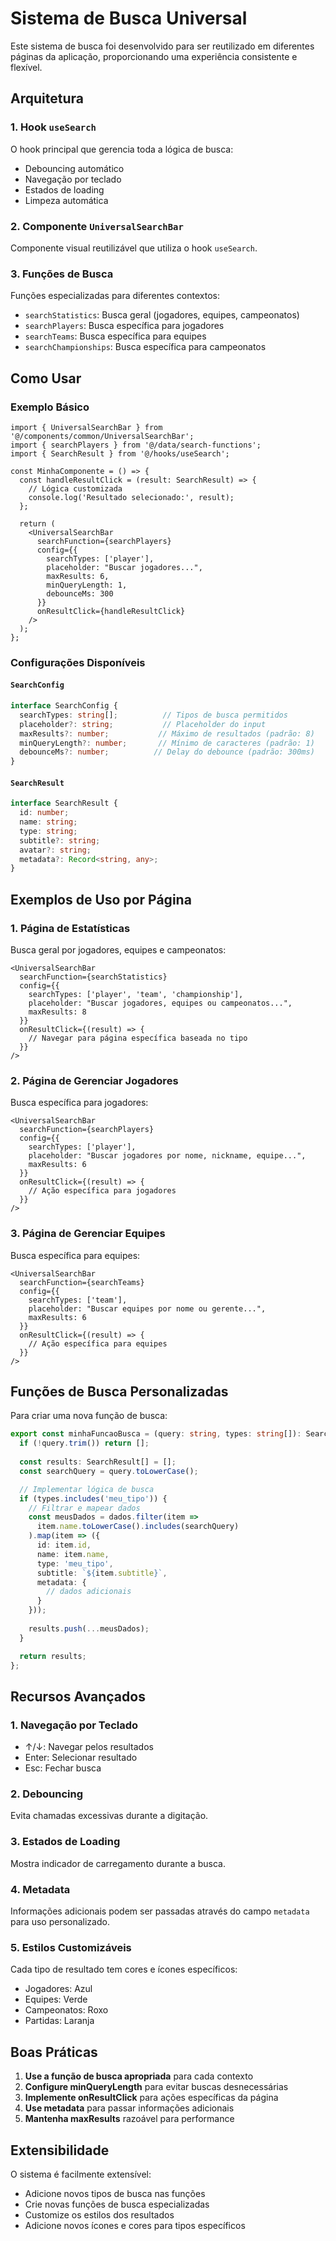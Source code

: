 # Sistema de Busca Universal

Este sistema de busca foi desenvolvido para ser reutilizado em diferentes páginas da aplicação, proporcionando uma experiência consistente e flexível.

## Arquitetura

### 1. Hook `useSearch`
O hook principal que gerencia toda a lógica de busca:
- Debouncing automático
- Navegação por teclado
- Estados de loading
- Limpeza automática

### 2. Componente `UniversalSearchBar`
Componente visual reutilizável que utiliza o hook `useSearch`.

### 3. Funções de Busca
Funções especializadas para diferentes contextos:
- `searchStatistics`: Busca geral (jogadores, equipes, campeonatos)
- `searchPlayers`: Busca específica para jogadores
- `searchTeams`: Busca específica para equipes
- `searchChampionships`: Busca específica para campeonatos

## Como Usar

### Exemplo Básico

```tsx
import { UniversalSearchBar } from '@/components/common/UniversalSearchBar';
import { searchPlayers } from '@/data/search-functions';
import { SearchResult } from '@/hooks/useSearch';

const MinhaComponente = () => {
  const handleResultClick = (result: SearchResult) => {
    // Lógica customizada
    console.log('Resultado selecionado:', result);
  };

  return (
    <UniversalSearchBar
      searchFunction={searchPlayers}
      config={{
        searchTypes: ['player'],
        placeholder: "Buscar jogadores...",
        maxResults: 6,
        minQueryLength: 1,
        debounceMs: 300
      }}
      onResultClick={handleResultClick}
    />
  );
};
```

### Configurações Disponíveis

#### `SearchConfig`
```typescript
interface SearchConfig {
  searchTypes: string[];          // Tipos de busca permitidos
  placeholder?: string;           // Placeholder do input
  maxResults?: number;           // Máximo de resultados (padrão: 8)
  minQueryLength?: number;       // Mínimo de caracteres (padrão: 1)
  debounceMs?: number;          // Delay do debounce (padrão: 300ms)
}
```

#### `SearchResult`
```typescript
interface SearchResult {
  id: number;
  name: string;
  type: string;
  subtitle?: string;
  avatar?: string;
  metadata?: Record<string, any>;
}
```

## Exemplos de Uso por Página

### 1. Página de Estatísticas
Busca geral por jogadores, equipes e campeonatos:

```tsx
<UniversalSearchBar
  searchFunction={searchStatistics}
  config={{
    searchTypes: ['player', 'team', 'championship'],
    placeholder: "Buscar jogadores, equipes ou campeonatos...",
    maxResults: 8
  }}
  onResultClick={(result) => {
    // Navegar para página específica baseada no tipo
  }}
/>
```

### 2. Página de Gerenciar Jogadores
Busca específica para jogadores:

```tsx
<UniversalSearchBar
  searchFunction={searchPlayers}
  config={{
    searchTypes: ['player'],
    placeholder: "Buscar jogadores por nome, nickname, equipe...",
    maxResults: 6
  }}
  onResultClick={(result) => {
    // Ação específica para jogadores
  }}
/>
```

### 3. Página de Gerenciar Equipes
Busca específica para equipes:

```tsx
<UniversalSearchBar
  searchFunction={searchTeams}
  config={{
    searchTypes: ['team'],
    placeholder: "Buscar equipes por nome ou gerente...",
    maxResults: 6
  }}
  onResultClick={(result) => {
    // Ação específica para equipes
  }}
/>
```

## Funções de Busca Personalizadas

Para criar uma nova função de busca:

```typescript
export const minhaFuncaoBusca = (query: string, types: string[]): SearchResult[] => {
  if (!query.trim()) return [];
  
  const results: SearchResult[] = [];
  const searchQuery = query.toLowerCase();

  // Implementar lógica de busca
  if (types.includes('meu_tipo')) {
    // Filtrar e mapear dados
    const meusDados = dados.filter(item =>
      item.name.toLowerCase().includes(searchQuery)
    ).map(item => ({
      id: item.id,
      name: item.name,
      type: 'meu_tipo',
      subtitle: `${item.subtitle}`,
      metadata: {
        // dados adicionais
      }
    }));
    
    results.push(...meusDados);
  }

  return results;
};
```

## Recursos Avançados

### 1. Navegação por Teclado
- ↑/↓: Navegar pelos resultados
- Enter: Selecionar resultado
- Esc: Fechar busca

### 2. Debouncing
Evita chamadas excessivas durante a digitação.

### 3. Estados de Loading
Mostra indicador de carregamento durante a busca.

### 4. Metadata
Informações adicionais podem ser passadas através do campo `metadata` para uso personalizado.

### 5. Estilos Customizáveis
Cada tipo de resultado tem cores e ícones específicos:
- Jogadores: Azul
- Equipes: Verde
- Campeonatos: Roxo
- Partidas: Laranja

## Boas Práticas

1. **Use a função de busca apropriada** para cada contexto
2. **Configure minQueryLength** para evitar buscas desnecessárias
3. **Implemente onResultClick** para ações específicas da página
4. **Use metadata** para passar informações adicionais
5. **Mantenha maxResults** razoável para performance

## Extensibilidade

O sistema é facilmente extensível:
- Adicione novos tipos de busca nas funções
- Crie novas funções de busca especializadas
- Customize os estilos dos resultados
- Adicione novos ícones e cores para tipos específicos